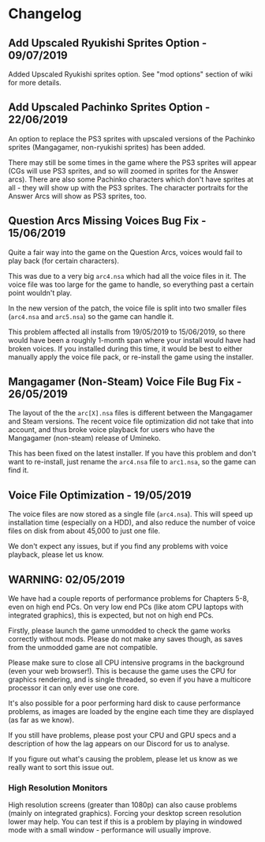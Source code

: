 # Changelog

## Add Upscaled Ryukishi Sprites Option - 09/07/2019

Added Upscaled Ryukishi sprites option. See "mod options" section of wiki for more details.

## Add Upscaled Pachinko Sprites Option - 22/06/2019

An option to replace the PS3 sprites with upscaled versions of the Pachinko sprites (Mangagamer, non-ryukishi sprites)
has been added.

There may still be some times in the game where the PS3 sprites will appear (CGs will use PS3 sprites, and so will
zoomed in sprites for the Answer arcs). There are also some Pachinko characters which don't have sprites at all -
they will show up with the PS3 sprites. The character portraits for the Answer Arcs will show as PS3 sprites, too.

## Question Arcs Missing Voices Bug Fix - 15/06/2019

Quite a fair way into the game on the Question Arcs, voices would fail to play back (for certain characters).

This was due to a very big `arc4.nsa` which had all the voice files in it. The voice file was too large for the game to handle, so everything past a certain point wouldn't play.

In the new version of the patch, the voice file is split into two smaller files (`arc4.nsa` and `arc5.nsa`) so the game can handle it.

This problem affected all installs from 19/05/2019 to 15/06/2019, so there would have been a roughly 1-month span where your 
install would have had broken voices. If you installed during this time, it would be best to either manually apply the voice 
file pack, or re-install the game using the installer.

## Mangagamer (Non-Steam) Voice File Bug Fix - 26/05/2019

The layout of the the `arc[X].nsa` files is different between the Mangagamer and Steam versions. The recent
voice file optimization did not take that into account, and thus broke voice playback for users who have the Mangagamer (non-steam) release of Umineko.

This has been fixed on the latest installer. If you have this problem and don't want to re-install,
just rename the `arc4.nsa` file to `arc1.nsa`, so the game can find it.

## Voice File Optimization - 19/05/2019

The voice files are now stored as a single file (`arc4.nsa`). This will speed up
installation time (especially on a HDD), and also reduce the number of voice files on disk from about 45,000 to just one file.

We don't expect any issues, but if you find any problems with voice playback, please let us know.

## WARNING: 02/05/2019

We have had a couple reports of performance problems for Chapters 5-8, even on high end PCs.
On very low end PCs (like atom CPU laptops with integrated graphics), this is expected, but not on high end PCs.

Firstly, please launch the game unmodded to check the game works correctly without mods. Please do not make any
saves though, as saves from the unmodded game are not compatible.

Please make sure to close all CPU intensive programs in the background (even your web browser!). This is because the
game uses the CPU for graphics rendering, and is single threaded, so even if you have a multicore processor
it can only ever use one core.

It's also possible for a poor performing hard disk to cause performance problems, as images are loaded
by the engine each time they are displayed (as far as we know).

If you still have problems, please post your CPU and GPU specs and a description of how
the lag appears on our Discord for us to analyse.

If you figure out what's causing the problem, please let us know as we really want to sort this issue out.

### High Resolution Monitors

High resolution screens (greater than 1080p) can also cause problems (mainly on integrated graphics). Forcing your desktop
screen resolution lower may help. You can test if this is a problem by playing in windowed mode with a small
window - performance will usually improve.
